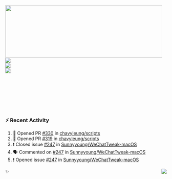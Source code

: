 <p>
  <img align="left" width="490" height="165" src="https://github-readme-stats.vercel.app/api?username=lowking&show_icons=true&hide_border=true&line_height=20&title_color=000000&icon_color=555&show_owner=true&text_color=777"/>
  <p>
    <a href="https://t.me/Violettoy_bot"><img src="https://img.shields.io/badge/Telegram-%2352A4DB.svg?&style=social&logo=telegram&logoColor=white" /></a>
    </br>
    <img src="https://github.com/lowking/lowking/workflows/Waka%20Readme/badge.svg" />
    </br>
    <img src="https://github.com/lowking/lowking/workflows/Activity%20Readme/badge.svg" />
  </p>
  </br>
  </br>
  </br>
  </br>
</p>
</br>

### :zap: Recent Activity

<!--START_SECTION:activity-->
1. 💪 Opened PR [#330](https://github.com/chavyleung/scripts/pull/330) in [chavyleung/scripts](https://github.com/chavyleung/scripts)
2. 💪 Opened PR [#319](https://github.com/chavyleung/scripts/pull/319) in [chavyleung/scripts](https://github.com/chavyleung/scripts)
3. ❗️ Closed issue [#247](https://github.com/Sunnyyoung/WeChatTweak-macOS/issues/247) in [Sunnyyoung/WeChatTweak-macOS](https://github.com/Sunnyyoung/WeChatTweak-macOS)
4. 🗣 Commented on [#247](https://github.com/Sunnyyoung/WeChatTweak-macOS/issues/247) in [Sunnyyoung/WeChatTweak-macOS](https://github.com/Sunnyyoung/WeChatTweak-macOS)
5. ❗️ Opened issue [#247](https://github.com/Sunnyyoung/WeChatTweak-macOS/issues/247) in [Sunnyyoung/WeChatTweak-macOS](https://github.com/Sunnyyoung/WeChatTweak-macOS)
<!--END_SECTION:activity-->

✨<img align="right" src="http://profile-counter.glitch.me/lowking/count.svg"/>
